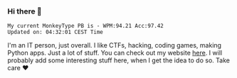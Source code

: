 ### Hi there 👋
<!-- PB START -->
```
My current MonkeyType PB is - WPM:94.21 Acc:97.42
Updated on: 04:32:01 CEST Time
```
<!-- PB END -->
I'm an IT person, just overall. I like CTFs, hacking, coding games, making Python apps. Just a lot of stuff.
You can check out my website [here](https://skill3472.github.io/).
I will probably add some interesting stuff here, when I get the idea to do so. Take care ❤️
